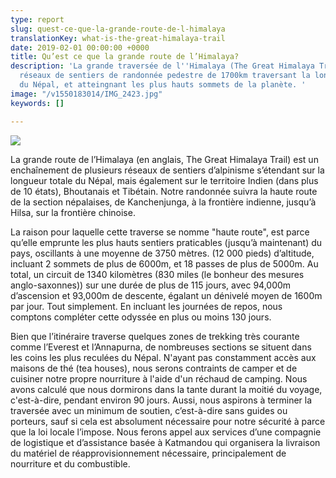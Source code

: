 ```yaml
---
type: report
slug: quest-ce-que-la-grande-route-de-l-himalaya
translationKey: what-is-the-great-himalaya-trail
date: 2019-02-01 00:00:00 +0000
title: Qu’est ce que la grande route de l’Himalaya?
description: 'La grande traversée de l''Himalaya (The Great Himalaya Trail) est un
  réseaux de sentiers de randonnée pedestre de 1700km traversant la longueur totale
  du Népal, et atteingnant les plus hauts sommets de la planète. '
image: "/v1550183014/IMG_2423.jpg"
keywords: []

---
```

![](https://res.cloudinary.com/wildernessprime/image/upload/w_800,dpr_auto/v1550183229/overview-map-5000.jpg)

La grande route de l’Himalaya (en anglais, The Great Himalaya Trail) est un enchaînement de plusieurs réseaux de sentiers d’alpinisme s’étendant sur la longueur totale du Népal, mais également sur le territoire Indien (dans plus de 10 états), Bhoutanais et Tibétain. Notre randonnée suivra la haute route de la section népalaises, de Kanchenjunga, à la frontière indienne, jusqu’à Hilsa, sur la frontière chinoise.

La raison pour laquelle cette traverse se nomme "haute route", est parce qu’elle emprunte les plus hauts sentiers praticables (jusqu’à maintenant) du pays, oscillants à une moyenne de 3750 mètres.    (12 000 pieds) d’altitude, incluant 2 sommets de plus de 6000m, et 18 passes de plus de 5000m. Au total, un circuit de 1340 kilomètres (830 miles (le bonheur des mesures anglo-saxonnes)) sur une durée de plus de 115 jours, avec 94,000m d’ascension et 93,000m de descente, égalant un dénivelé moyen de 1600m par jour. Tout simplement. En incluant les journées de repos, nous comptons compléter cette odyssée en plus ou moins 130 jours.

Bien que l’itinéraire traverse quelques zones de trekking très courante comme l’Everest et l’Annapurna, de nombreuses sections se situent dans les coins les plus reculées du Népal. N'ayant pas constamment accès aux maisons de thé (tea houses), nous serons contraints de camper et de cuisiner notre propre nourriture à l'aide d'un réchaud de camping. Nous avons calculé que nous dormirons dans la tante durant la moitié du voyage, c'est-à-dire, pendant environ 90 jours. Aussi, nous aspirons à terminer la traversée avec un minimum de soutien, c’est-à-dire sans guides ou porteurs, sauf si cela est absolument nécessaire pour notre sécurité à parce que la loi locale l’impose. Nous ferons appel aux services d’une compagnie de logistique et d’assistance basée à Katmandou qui organisera la livraison du matériel de réapprovisionnement nécessaire, principalement de nourriture et du combustible.